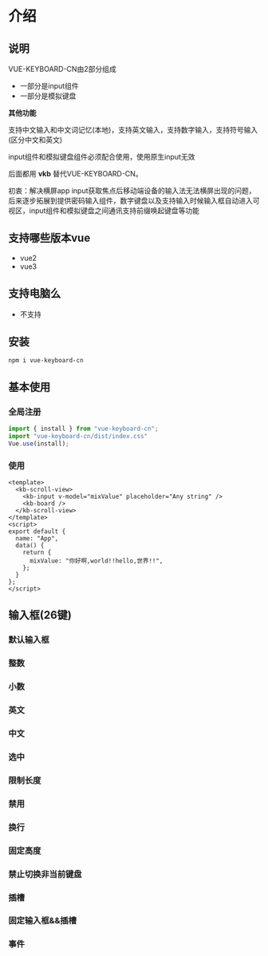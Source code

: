 # 介绍

## 说明
VUE-KEYBOARD-CN由2部分组成
* 一部分是input组件
* 一部分是模拟键盘

**其他功能**

支持中文输入和中文词记忆(本地)，支持英文输入，支持数字输入，支持符号输入(区分中文和英文)

input组件和模拟键盘组件必须配合使用，使用原生input无效

后面都用 **vkb** 替代VUE-KEYBOARD-CN。

初衷：解决横屏app input获取焦点后移动端设备的输入法无法横屏出现的问题，后来逐步拓展到提供密码输入组件，数字键盘以及支持输入时候输入框自动进入可视区，input组件和模拟键盘之间通讯支持前缀唤起键盘等功能

## 支持哪些版本vue
* vue2
* vue3

## 支持电脑么
* 不支持

## 安装
```
npm i vue-keyboard-cn
```

## 基本使用

### 全局注册
```javascript
import { install } from "vue-keyboard-cn";
import "vue-keyboard-cn/dist/index.css"
Vue.use(install);
```
### 使用
``` vue
<template>
  <kb-scroll-view>
    <kb-input v-model="mixValue" placeholder="Any string" />
    <kb-board />
  </kb-scroll-view>
</template>
<script>
export default {
  name: "App",
  data() {
    return {
      mixValue: "你好啊,world!!hello,世界!!",
    };
  }
};
</script>
```
## 输入框(26键)

### 默认输入框

<codeShow>
<inputDefault/>
 <template slot="code">

 <<< @/docs/.vuepress/components/inputDefault.vue
 
 </template>
</codeShow>

### 整数

<codeShow>
<inputInt/>
 <template slot="code">

 <<< @/docs/.vuepress/components/inputInt.vue
 
 </template>
</codeShow>

### 小数

<codeShow>
<inputFloat/>
 <template slot="code">

 <<< @/docs/.vuepress/components/inputFloat.vue
 
 </template>
</codeShow>

### 英文

<codeShow>
<inputEn/>
 <template slot="code">

 <<< @/docs/.vuepress/components/inputEn.vue
 
 </template>
</codeShow>

### 中文

<codeShow>
<inputCn/>
 <template slot="code">

 <<< @/docs/.vuepress/components/inputCn.vue
 
 </template>
</codeShow>

### 选中

<codeShow>
<inputSelect/>
 <template slot="code">

 <<< @/docs/.vuepress/components/inputSelect.vue
 
 </template>
</codeShow>

### 限制长度

<codeShow>
<inputLen/>
 <template slot="code">

 <<< @/docs/.vuepress/components/inputLen.vue
 
 </template>
</codeShow>

### 禁用

<codeShow>
<inputDisable/>
 <template slot="code">

 <<< @/docs/.vuepress/components/inputDisable.vue
 
 </template>
</codeShow>

### 换行

<codeShow>
<inputAllowEnter/>
 <template slot="code">

 <<< @/docs/.vuepress/components/inputAllowEnter.vue
 
 </template>
</codeShow>

### 固定高度

<codeShow>
<inputFixHeight/>
 <template slot="code">

 <<< @/docs/.vuepress/components/inputFixHeight.vue
 
 </template>
</codeShow>

### 禁止切换非当前键盘

<codeShow>
<inputCanSwtichOtherLan/>
 <template slot="code">

 <<< @/docs/.vuepress/components/inputCanSwtichOtherLan.vue
 
 </template>
</codeShow>

### 插槽

<codeShow>
<inputSlot/>
 <template slot="code">

 <<< @/docs/.vuepress/components/inputSlot.vue
 
 </template>
</codeShow>

### 固定输入框&&插槽

<codeShow>
<inputFixedInput/>
 <template slot="code">

 <<< @/docs/.vuepress/components/inputFixedInput.vue
 
 </template>
</codeShow>

### 事件

<codeShow>
<inputEvent/>
 <template slot="code">

 <<< @/docs/.vuepress/components/inputEvent.vue
 
 </template>
</codeShow>